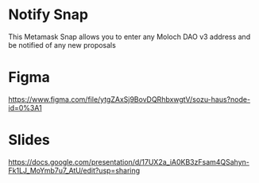 # Notify Snap

This Metamask Snap allows you to enter any Moloch DAO v3 address and be notified of any new proposals


# Figma
https://www.figma.com/file/ytgZAxSj9BovDQRhbxwgtV/sozu-haus?node-id=0%3A1

# Slides
https://docs.google.com/presentation/d/17UX2a_iA0KB3zFsam4QSahyn-Fk1LJ_MoYmb7u7_AtU/edit?usp=sharing
